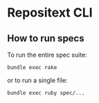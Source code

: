 Repositext CLI
==============

## How to run specs

To run the entire spec suite:

    bundle exec rake

or to run a single file:

    bundle exec ruby spec/...
